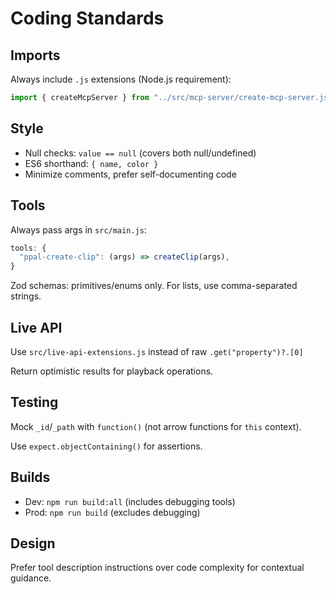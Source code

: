 # Coding Standards

## Imports

Always include `.js` extensions (Node.js requirement):

```javascript
import { createMcpServer } from "../src/mcp-server/create-mcp-server.js";
```

## Style

- Null checks: `value == null` (covers both null/undefined)
- ES6 shorthand: `{ name, color }`
- Minimize comments, prefer self-documenting code

## Tools

Always pass args in `src/main.js`:

```javascript
tools: {
  "ppal-create-clip": (args) => createClip(args),
}
```

Zod schemas: primitives/enums only. For lists, use comma-separated strings.

## Live API

Use `src/live-api-extensions.js` instead of raw `.get("property")?.[0]`

Return optimistic results for playback operations.

## Testing

Mock `_id`/`_path` with `function()` (not arrow functions for `this` context).

Use `expect.objectContaining()` for assertions.

## Builds

- Dev: `npm run build:all` (includes debugging tools)
- Prod: `npm run build` (excludes debugging)

## Design

Prefer tool description instructions over code complexity for contextual
guidance.

